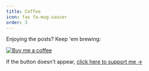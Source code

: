 ```yaml
---
title: Coffee
icon: fas fa-mug-saucer
order: 3
---
```


Enjoying the posts? Keep 'em brewing:

[![Buy me a coffee](https://img.buymeacoffee.com/button-api/?text=Buy%20me%20a%20coffee&slug=znimon&button_colour=B2A368&font_colour=000000&font_family=Inter&outline_colour=000000&coffee_colour=ffffff)](https://buymeacoffee.com/znimon)

<noscript>
  If the button doesn’t appear, <a href="https://buymeacoffee.com/znimon" target="_blank" rel="noopener">click here to support me →</a>
</noscript>
